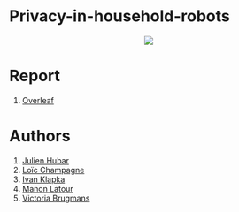 # Privacy-in-household-robots

<p align="center">
  <img src= https://github.com/julien1941/Privacy-in-household-robots/blob/main/img/Intercept_Echo_v2-3.5MB-2-1542062294.gif/>
</p>


# Report
 1. [Overleaf](https://www.overleaf.com/7211368769hrmysbysvksr)

# Authors
 1. [Julien Hubar](https://github.com/julien1941)
 1. [Loïc Champagne]()
 1. [Ivan Klapka]()
 1. [Manon Latour]()
 1. [Victoria Brugmans]()
